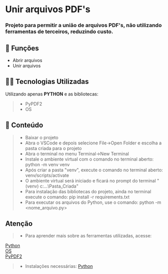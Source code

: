 <h1>Unir arquivos PDF's</h1>

<h3>Projeto para permitir a união de arquivos PDF's, não utilizando ferramentas de terceiros, reduzindo custo.</h3>

## 🔧 Funções

- Abrir arquivos
- Unir arquivos

## 👨‍💻 Tecnologias Utilizadas

Utilizando apenas **PYTHON** e as bibliotecas:
> - PyPDF2
> - OS

## 📜 Conteúdo

> - Baixar o projeto
> - Abra o VSCode e depois selecione File->Open Folder e escolha a pasta criada para o projeto
> - Abra o terminal no menu Terminal->New Terminal
> - Instale o ambiente virtual com o comando no terminal aberto: python -m venv venv
> - Após criar a pasta "venv", execute o comando no terminal aberto: venv/scripts/activate
> - O ambiente virtual será iniciado e ficará no prompt do terminal "(venv) c:\...\Pasta_Criada"
> - Para instalação das bibliotecas do projeto, ainda no terminal execute o comando: pip install -r requirements.txt
> - Para executar os arquivos do Python, use o comando: python -m <nome_arquivo.py>

## Atenção ##

> - Para aprender mais sobre as ferramentas utilizadas, acesse:

<a href = "https://docs.python.org/3/">Python</a></br>
<a href = "https://docs.python.org/3/library/os.html">OS</a></br>
<a href = "https://pypdf2.readthedocs.io/en/3.0.0/">PyPDF2</a></br>

> - Instalações necessárias:
<a href = "https://www.python.org/downloads/">Python</a>